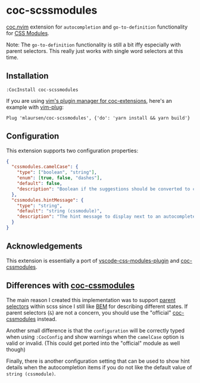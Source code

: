 # coc-scssmodules

[coc.nvim] extension for `autocompletion` and `go-to-definition` functionality
for [CSS Modules].

Note: The `go-to-definition` functionality is still a bit iffy especially with
parent selectors. This really just works with single word selectors at this
time.

## Installation

```vim
:CocInstall coc-scssmodules
```

If you are using [vim's plugin manager for coc-extensions], here's an example
with [vim-plug]:

```vim
Plug 'mlaursen/coc-scssmodules', {'do': 'yarn install && yarn build'}
```

## Configuration

This extension supports two configuration properties:

```json
{
  "cssmodules.camelCase": {
    "type": ["boolean", "string"],
    "enum": [true, false, "dashes"],
    "default": false,
    "description": "Boolean if the suggestions should be converted to camelCase if you use kebab-case in css files. Should also work with sass parent selectors"
  },
  "cssmodules.hintMessage": {
    "type": "string",
    "default": "string (cssmodule)",
    "description": "The hint message to display next to an autocomplete suggestion from a css module"
  }
}
```

## Acknowledgements

This extension is essentially a port of [vscode-css-modules-plugin] and
[coc-cssmodules].

## Differences with [coc-cssmodules]

The main reason I created this implementation was to support [parent selectors]
within scss since I still like [BEM] for describing different states. If parent
selectors (`&`) are not a concern, you should use the "official"
[coc-cssmodules] instead.

Another small difference is that the `configuration` will be correctly typed
when using `:CocConfig` and show warnings when the `camelCase` option is valid
or invalid. (This could get ported into the "official" module as well though)

Finally, there is another configuration setting that can be used to show hint
details when the autocompletion items if you do not like the default value of
`string (cssmodule)`.

[coc.nvim]: https://github.com/neoclide/coc.nvim
[css modules]: https://github.com/css-modules/css-modules
[vim's plugin manager for coc-extensions]:
  https://github.com/neoclide/coc.nvim/wiki/Using-coc-extensions#use-vims-plugin-manager-for-coc-extension
[vim-plug]: https://github.com/junegunn/vim-plug
[coc-cssmodules]: https://github.com/antonk52/coc-cssmodules
[vscode-css-modules-plugin]: https://github.com/clinyong/vscode-css-modules
[parent selectors]:
  https://sass-lang.com/documentation/style-rules/parent-selector
[bem]: http://getbem.com/
